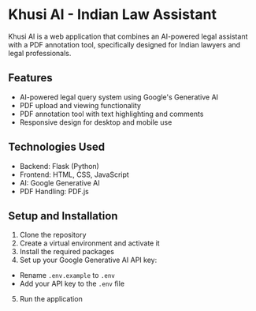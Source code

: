 # Khusi AI - Indian Law Assistant

Khusi AI is a web application that combines an AI-powered legal assistant with a PDF annotation tool, specifically designed for Indian lawyers and legal professionals.

## Features

- AI-powered legal query system using Google's Generative AI
- PDF upload and viewing functionality
- PDF annotation tool with text highlighting and comments
- Responsive design for desktop and mobile use

## Technologies Used

- Backend: Flask (Python)
- Frontend: HTML, CSS, JavaScript
- AI: Google Generative AI
- PDF Handling: PDF.js

## Setup and Installation

1. Clone the repository
2. Create a virtual environment and activate it
3. Install the required packages
4. Set up your Google Generative AI API key:
- Rename `.env.example` to `.env`
- Add your API key to the `.env` file

5. Run the application
